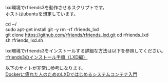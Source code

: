 lxd環境でrfriends3を動作させるスクリプトです。  
ホストはubuntuを想定しています。  
  
cd ~/  
sudo apt-get install git -y
rm -rf rfriends_lxd  
git clone https://github.com/rfriends/rfriends_lxd.git
cd rfriends_lxd  
sh rfriends_lxd.sh  
  
lxd環境でrfriends3をインストールする詳細な方法は以下を参照してください。  
[rfriends3のインストール手順（LXD編）](https://github.com/rfriends/rfriends_lxd/wiki)

以下のサイトが非常に参考になります。  
[Dockerに疲れた人のためのLXDではじめるシステムコンテナ入門](https://speakerdeck.com/devops_vtj/dockernipi-retaren-notamenolxddehazimerusisutemukontenaru-men)
